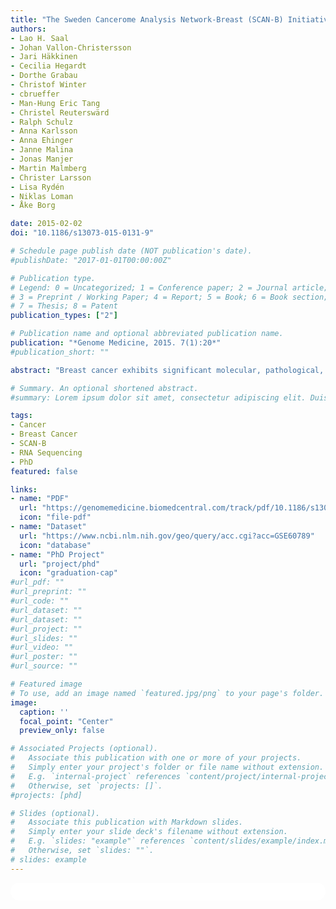 ```yaml
---
title: "The Sweden Cancerome Analysis Network-Breast (SCAN-B) Initiative: a large-scale multicenter infrastructure towards implementation of breast cancer genomic analyses in the clinical routine"
authors:
- Lao H. Saal
- Johan Vallon-Christersson
- Jari Häkkinen
- Cecilia Hegardt
- Dorthe Grabau
- Christof Winter
- cbrueffer
- Man-Hung Eric Tang
- Christel Reuterswärd
- Ralph Schulz
- Anna Karlsson
- Anna Ehinger
- Janne Malina
- Jonas Manjer
- Martin Malmberg
- Christer Larsson
- Lisa Rydén
- Niklas Loman
- Åke Borg

date: 2015-02-02
doi: "10.1186/s13073-015-0131-9"

# Schedule page publish date (NOT publication's date).
#publishDate: "2017-01-01T00:00:00Z"

# Publication type.
# Legend: 0 = Uncategorized; 1 = Conference paper; 2 = Journal article;
# 3 = Preprint / Working Paper; 4 = Report; 5 = Book; 6 = Book section;
# 7 = Thesis; 8 = Patent
publication_types: ["2"]

# Publication name and optional abbreviated publication name.
publication: "*Genome Medicine, 2015. 7(1):20*"
#publication_short: ""

abstract: "Breast cancer exhibits significant molecular, pathological, and clinical heterogeneity. Current clinicopathological evaluation is imperfect for predicting outcome, which results in overtreatment for many patients, and for others, leads to death from recurrent disease. Therefore, additional criteria are needed to better personalize care and maximize treatment effectiveness and survival. To address these challenges, the Sweden Cancerome Analysis Network - Breast (SCAN-B) consortium was initiated in 2010 as a multicenter prospective study with longsighted aims to analyze breast cancers with next-generation genomic technologies for translational research in a population-based manner and integrated with healthcare; decipher fundamental tumor biology from these analyses; utilize genomic data to develop and validate new clinically-actionable biomarker assays; and establish real-time clinical implementation of molecular diagnostic, prognostic, and predictive tests. In the first phase, we focus on molecular profiling by next-generation RNA-sequencing on the Illumina platform. In the first 3 years from 30 August 2010 through 31 August 2013, we have consented and enrolled 3,979 patients with primary breast cancer at the seven hospital sites in South Sweden, representing approximately 85% of eligible patients in the catchment area. Preoperative blood samples have been collected for 3,942 (99%) patients and primary tumor specimens collected for 2,929 (74%) patients. Herein we describe the study infrastructure and protocols and present initial proof of concept results from prospective RNA sequencing including tumor molecular subtyping and detection of driver gene mutations. Prospective patient enrollment is ongoing."

# Summary. An optional shortened abstract.
#summary: Lorem ipsum dolor sit amet, consectetur adipiscing elit. Duis posuere tellus ac convallis placerat. Proin tincidunt magna sed ex sollicitudin condimentum.

tags:
- Cancer
- Breast Cancer
- SCAN-B
- RNA Sequencing
- PhD
featured: false

links:
- name: "PDF"
  url: "https://genomemedicine.biomedcentral.com/track/pdf/10.1186/s13073-015-0131-9"
  icon: "file-pdf"
- name: "Dataset"
  url: "https://www.ncbi.nlm.nih.gov/geo/query/acc.cgi?acc=GSE60789"
  icon: "database"
- name: "PhD Project"
  url: "project/phd"
  icon: "graduation-cap"
#url_pdf: ""
#url_preprint: ""
#url_code: ""
#url_dataset: ""
#url_dataset: ""
#url_project: ""
#url_slides: ""
#url_video: ""
#url_poster: ""
#url_source: ""

# Featured image
# To use, add an image named `featured.jpg/png` to your page's folder. 
image:
  caption: ''
  focal_point: "Center"
  preview_only: false

# Associated Projects (optional).
#   Associate this publication with one or more of your projects.
#   Simply enter your project's folder or file name without extension.
#   E.g. `internal-project` references `content/project/internal-project/index.md`.
#   Otherwise, set `projects: []`.
#projects: [phd]

# Slides (optional).
#   Associate this publication with Markdown slides.
#   Simply enter your slide deck's filename without extension.
#   E.g. `slides: "example"` references `content/slides/example/index.md`.
#   Otherwise, set `slides: ""`.
# slides: example
---
```


<html>
  <style>
    section {
        background: white;
        color: black;
        border-radius: 1em;
        padding: 1em;
        left: 50% }
    #inner {
        display: inline-block;
        display: flex;
        align-items: center;
        justify-content: center }
  </style>
  <section>
    <div id="inner">
      <script type='text/javascript' src='https://d1bxh8uas1mnw7.cloudfront.net/assets/embed.js'></script>
        <span style="float:left";
          class="__dimensions_badge_embed__"
          data-doi="10.1186/s13073-015-0131-9"
          data-hide-zero-citations="true"
          data-legend="always">
        </span>
      <script async src="https://badge.dimensions.ai/badge.js" charset="utf-8"></script>
        <div  style="float:right";
          data-link-target="_blank"
          data-badge-details="right"
          data-badge-type="medium-donut"
          data-doi="10.1186/s13073-015-0131-9"
          data-condensed="true"
          data-hide-no-mentions="true"
          class="altmetric-embed">
        </div>
    </div>
  </section>

